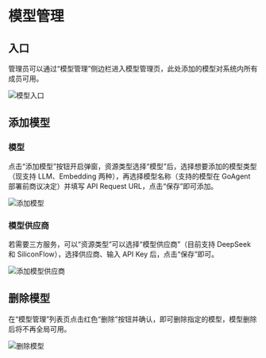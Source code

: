 # 模型管理

## 入口

管理员可以通过“模型管理”侧边栏进入模型管理页，此处添加的模型对系统内所有成员可用。

![模型入口](public/model_manage_1.png)

## 添加模型

### 模型

点击“添加模型”按钮开启弹窗，资源类型选择“模型”后，选择想要添加的模型类型（现支持 LLM、Embedding 两种），再选择模型名称（支持的模型在 GoAgent 部署前商议决定）并填写 API Request URL，点击“保存”即可添加。

![添加模型](public/model_manage_2.png)

### 模型供应商

若需要三方服务，可以“资源类型”可以选择“模型供应商”（目前支持 DeepSeek 和 SiliconFlow），选择供应商、输入 API Key 后，点击“保存”即可。

![添加模型供应商](public/model_manage_3.png)

## 删除模型

在“模型管理”列表页点击红色“删除”按钮并确认，即可删除指定的模型，模型删除后将不再全局可用。

![删除模型](public/model_manage_4.png)

